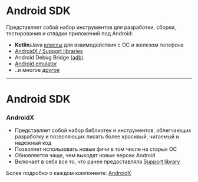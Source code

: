 <!-- .slide:    class="left" -->

# Android SDK

Представляет собой набор инструментов для разработки, сборки, тестирования и отладки приложений под Android:
- **Kotlin**/Java [классы](https://developer.android.com/reference/classes) для взаимодействия с ОС и железом телефона
- [AndroidX / Support libraries](https://developer.android.com/topic/libraries/support-library/packages.html)
- Android Debug Bridge [(adb)](https://developer.android.com/studio/command-line/adb)
- [Android emulator](https://developer.android.com/studio/run/emulator)
- ..и многое [другое](https://developer.android.com/studio/command-line/)

------

<!-- .slide:    class="left" -->

# Android SDK
### AndroidX

- Представляет собой набор библиотек и инструментов, облегчающих разработку и позволяющих писать более
красивый, читаемый и надежный код
- Позволяет использовать новые фичи в том числе на старых ОС
- Обновляется чаще, чем выходят новые версии Android
- Включает в себя все то, что ранее предоставляла [Support library](https://developer.android.com/topic/libraries/support-library)

Более подробно о каждом компоненте: [AndroidX](https://developer.android.com/jetpack)